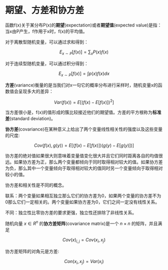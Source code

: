 # 期望、方差和协方差

函数f(x)关于某分布P(x)的**期望**(expectation)或者**期望值**(expected value)是指：当x由P产生，f作用于x时，f(x)的平均值。

对于离散型随机变量，可以通过求和得到：

$$
E_{x\sim P}[f(x)]=\sum_{x}P(x)f(x)
$$

对于连续型随机变量，可以通过积分得到：

$$
E_{x\sim P}[f(x)]=\int p(x)f(x)dx
$$

**方差**(variance)衡量的是当我们对x一句它的概率分布进行采样时，随机变量x的函数值会呈现多大的差异：

$$
Var(f(x))=E[(f(x)-E[f(x)])^2]
$$

当方差很小是，f(x)的值形成的簇比较接近他们的期望值。方差的平方根称为**标准差**(standard deviation)。

**协方差**(covariance)在某种意义上给出了两个变量线性相关性的强度以及这些变量的尺度:

$$
Cov(f(x),g(y))=E[(f(x)-E[f(x)])(g(y)-E[g(y)])]
$$

协方差的绝对值如果很大则意味着变量值变化很大并且它们同时距离各自的均值很远。如果协方差为正，那么两个变量都倾向于同时取得相对较大的值。如果协方差为负，那么其中一个变量倾向于取得相对较大的值同时另一个变量倾向于取得相对较小的值。

协方差和相关性是不同的概念。

联系：两个变量如果相互独立那么它们的协方差为0，如果两个变量的协方差不为0那么它们一定相关的。两个变量如果协方差为0，它们之间一定没有线性关系。

不同：独立性比零协方差的要求更强，独立性还排除了非线性关系。

随机向量 $x\in R^n$ 的**协方差矩阵**(covariance matrix)是一个 $n\times n$ 的矩阵，并且满足

$$
Cov(x)_{i,j}=Cov(x_i,x_j)
$$

协方差矩阵的对角元是方差:

$$
Con(x_i,x_j)=Var(x_i)
$$

